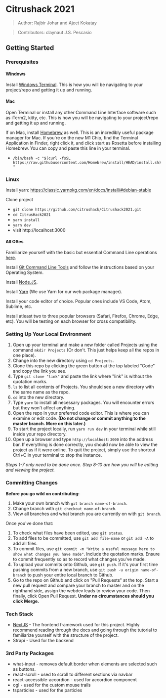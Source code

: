# Citrushack 2021

> Author: Rajbir Johar and Ajeet Kokatay

> Contributors:  claynaut J.S. Pescasio

## Getting Started

### Prerequisites

#### Windows

Install [Windows Terminal](https://www.microsoft.com/en-us/p/windows-terminal/9n0dx20hk701?activetab=pivot:overviewtab). This is how you will be navigating to your project/repo and getting it up and running.


#### Mac

Open Terminal or install any other Command Line Interface software such as iTerm2, kitty, etc. This is how you will be navigating to your project/repo and getting it up and running.

If on Mac, install [Homebrew](https://brew.sh) as well. This is an incredibly useful package manager for Mac. If you're on the new M1 Chip, find the Terminal Application in Finder, right click it, and click start as Rosetta before installing Homebrew. You can copy and paste this line in your terminal.
- `/bin/bash -c "$(curl -fsSL https://raw.githubusercontent.com/Homebrew/install/HEAD/install.sh)"`

### Linux

Install yarn: https://classic.yarnpkg.com/en/docs/install/#debian-stable

Clone project
- `git clone https://github.com/citrushack/Citrushack2021.git`
- `cd CitrusHack2021`
- `yarn install`
- `yarn dev`
- visit http://localhost:3000

#### All OSes

Familiarize yourself with the basic but essential Command Line operations [here](https://www.codecademy.com/learn/learn-the-command-line/modules/learn-the-command-line-navigation/cheatsheet).

Install [Git Command Line Tools](https://git-scm.com/book/en/v2/Getting-Started-Installing-Git) and follow the instructions based on your Operating System.

Install [Node.JS](https://nodejs.org/en/).

Install [Yarn](https://classic.yarnpkg.com/en/docs/getting-started) (We use Yarn for our web package manager).

Install your code editor of choice. Popular ones include VS Code, Atom, Sublime, etc.

Install atleast two to three popular browsers (Safari, Firefox, Chrome, Edge, etc). You will be testing on each browser for cross compatibility.

### Setting Up Your Local Environment

1. Open up your terminal and make a new folder called Projects using the command `mkdir Projects` (Or don't. This just helps keep all the repos in one place).
2. Change into the new directory using `cd Projects`.
3. Clone this repo by clicking the green button at the top labeled "Code" and copy the link you see.
4. Type `git clone "link"` and paste the link where "link" is without the quotation marks.
5. `ls` to list all contents of Projects. You should see a new directory with the same name as the repo.
6. `cd` into the new directory.
7. Type `yarn` to install all necessary packages. You will encounter errors but they won't affect anything.
8. Open the repo in your preferred code editor. This is where you can examine or edit code. **(Do not change or commit anything to the master branch. More on this later.)**
9. To start the project locally, run `yarn run dev` in your terminal while still inside your repo directory.
10. Open up a browser and type `http://localhost:3000` into the address bar. If everything is done correctly, you should now be able to view the project as if it were online. To quit the project, simply use the shortcut Ctrl+C in your terminal to stop the instance. 

*Steps 1-7 only need to be done once. Step 8-10 are how you will be editing and viewing the project.*

### Committing Changes

**Before you go wild on contributing:**
1. Make your own branch with `git branch name-of-branch`.
2. Change branch with `git checkout name-of-branch`.
3. View all branches and what branch you are currently on with `git branch`.

Once you've done that:
1. To check what files have been edited, use `git status`.
2. To add files to be committed, use `git add file-name` or `git add -A` to add all files.
3. To commit files, use `git commit -m "Write a useful message here to show what changes you have made"`. Include the quotation marks. Ensure to commit frequently so as to record what changes you've made.
4. To upload your commits onto Github, use `git push`. If it's your first time pushing commits from a new branch, use `git push -u origin name-of-branch` to push your entire local branch to Github.
5. Go to the repo on Github and click on "Pull Requests" at the top. Start a new pull request and compare your branch to master and on the righthand side, assign the webdev leads to review your code. Then finally, click Open Pull Request. **Under no circumstances should you click Merge.**

### Tech Stack
- [NextJS](https://nextjs.org) - The frontend framework used for this project. Highly recommend reading through the docs and going through the tutorial to familiarize yourself with the structure of the project.
- Strapi - Used for the backend

### 3rd Party Packages
- what-input - removes default border when elements are selected such as buttons.
- react-scroll - used to scroll to different sections via navbar
- react-accessible-accordion - used for accordion component
- ogl - used for the custom mouse trails
- tsparticles - used for the particles
